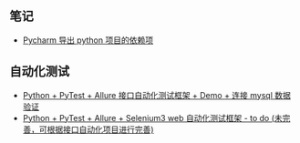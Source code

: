 ## 笔记

- [Pycharm 导出 python 项目的依赖项](./笔记/Pycharm%20导出%20python%20项目的依赖项.md)

## 自动化测试

- [Python + PyTest + Allure 接口自动化测试框架 + Demo + 连接 mysql 数据验证](https://github.com/DaisyXuYanRu/system_api_autotest)
- [Python + PyTest + Allure + Selenium3 web 自动化测试框架 - to do (未完善，可根据接口自动化项目进行完善)](https://github.com/DaisyXuYanRu/system_autotest)
